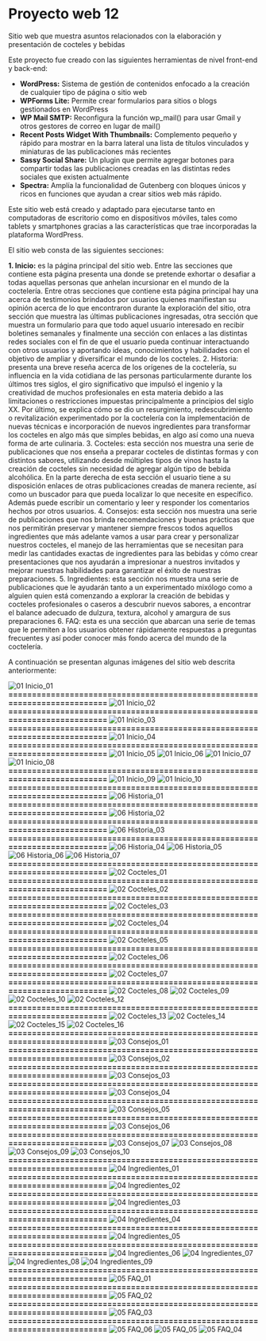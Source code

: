 # Proyecto web 12
Sitio web que muestra asuntos relacionados con la elaboración y presentación  de cocteles y bebidas

Este proyecto fue creado con las siguientes herramientas de nivel front-end y back-end:

- **WordPress:**	Sistema de gestión de contenidos enfocado a la creación de cualquier tipo de página o sitio web
- **WPForms Lite:**	Permite crear formularios para sitios o blogs gestionados en WordPress
- **WP Mail SMTP:**	Reconfigura la función wp_mail() para usar Gmail y otros gestores de correo en lugar de mail() 
- **Recent Posts Widget With Thumbnails:**	Complemento pequeño y rápido para mostrar en la barra lateral una lista de títulos vinculados y miniaturas de las publicaciones más recientes
- **Sassy Social Share:**	Un plugin que permite agregar botones para compartir todas las publicaciones creadas en las distintas redes sociales que existen actualmente
- **Spectra:**	Amplía la funcionalidad de Gutenberg con bloques únicos y ricos en funciones que ayudan a crear sitios web más rápido.

Este sitio web está creado y adaptado para ejecutarse tanto en computadoras de escritorio como en dispositivos móviles, tales como tablets y smartphones gracias a las características que trae incorporadas la plataforma WordPress.

El sitio web consta de las siguientes secciones:

**1.	Inicio:** es la página principal del sitio web. Entre las secciones que contiene esta página presenta una donde se pretende exhortar o desafiar a todas aquellas personas que anhelan incursionar en el mundo de la coctelería. Entre otras secciones que contiene esta página principal hay una acerca de testimonios brindados por usuarios quienes manifiestan su opinión acerca de lo que encontraron durante la exploración del sitio, otra sección que muestra las últimas publicaciones ingresadas, otra sección que muestra un formulario para que todo aquel usuario interesado en recibir boletines semanales y finalmente una sección con enlaces a las distintas redes sociales con el fin de que el usuario pueda continuar interactuando con otros usuarios y aportando ideas, conocimientos y habilidades con el objetivo de ampliar y diversificar el mundo de los cocteles.
2.	Historia: presenta una breve reseña acerca de los orígenes de la coctelería, su influencia en la vida cotidiana de las personas particularmente durante los últimos tres siglos, el giro significativo que impulsó el ingenio y la creatividad de muchos profesionales en esta materia debido a las limitaciones o restricciones impuestas principalmente a principios del siglo XX. Por último, se explica cómo se dio un resurgimiento, redescubrimiento o revitalización experimentado por la coctelería con la implementación de nuevas técnicas e incorporación de nuevos ingredientes para transformar los cocteles en algo más que simples bebidas, en algo así como una nueva forma de arte culinaria.
3.	Cocteles: esta sección nos muestra una serie de publicaciones que nos enseña a preparar cocteles de distintas formas y con distintos sabores, utilizando desde múltiples tipos de vinos hasta la creación de cocteles sin necesidad de agregar algún tipo de bebida alcohólica. En la parte derecha de esta sección el usuario tiene a su disposición enlaces de otras publicaciones creadas de manera reciente, así como un buscador para que pueda localizar lo que necesite en específico. Además puede escribir un comentario y leer y responder los comentarios hechos por otros usuarios.
4.	Consejos: esta sección nos muestra una serie de publicaciones que nos brinda recomendaciones y buenas prácticas que nos permitirán preservar y mantener siempre frescos todos aquellos ingredientes que más adelante vamos a usar para crear y personalizar nuestros cocteles, el manejo de las herramientas que se necesitan para medir las cantidades exactas de ingredientes para las bebidas y cómo crear presentaciones que nos ayudarán a impresionar a nuestros invitados y mejorar nuestras habilidades para garantizar el éxito de nuestras preparaciones.
5.	Ingredientes: esta sección nos muestra una serie de publicaciones que le ayudarán tanto a un experimentado mixólogo como a alguien quien está comenzando a explorar la creación de bebidas y cocteles profesionales o caseros a descubrir nuevos sabores, a encontrar el balance adecuado de dulzura, textura, alcohol y amargura de sus preparaciones
6.	FAQ: esta es una sección que abarcan una serie de temas que le permiten a los usuarios obtener rápidamente respuestas a preguntas frecuentes y así poder conocer más fondo acerca del mundo de la coctelería.

A continuación se presentan algunas imágenes del sitio web descrita anteriormente:

![01  Inicio_01](https://github.com/user-attachments/assets/f0f827a8-fd1a-488d-81d4-13ec4783e454)
**==========================================================================**
![01  Inicio_02](https://github.com/user-attachments/assets/bf2a5f82-899b-4aa5-9539-3fd0e5af680c)
**==========================================================================**
![01  Inicio_03](https://github.com/user-attachments/assets/5d5db498-42af-4b64-9b9f-26e24645a19d)
**==========================================================================**
![01  Inicio_04](https://github.com/user-attachments/assets/9b7cd253-2bbe-4099-888b-a4200f442702)
**==========================================================================**
![01  Inicio_05](https://github.com/user-attachments/assets/077f4b01-1291-4208-a76e-8ec9fb4cd96d)
![01  Inicio_06](https://github.com/user-attachments/assets/83aca240-91bf-4245-b9a3-d74716b423a2)
![01  Inicio_07](https://github.com/user-attachments/assets/937c6639-2a26-4ebf-b76c-edd3d3453baf)
![01  Inicio_08](https://github.com/user-attachments/assets/c8b42803-e721-44eb-8a99-7597d3281153)
**==========================================================================**
![01  Inicio_09](https://github.com/user-attachments/assets/1a36aa1d-4470-4adb-bdcd-8179fe5b68c2)
![01  Inicio_10](https://github.com/user-attachments/assets/b4049cb3-b73d-474c-940e-b1e041c1982f)
**==========================================================================**
![06  Historia_01](https://github.com/user-attachments/assets/79a8f47d-b2df-425d-838f-96a2bbc82435)
**==========================================================================**
![06  Historia_02](https://github.com/user-attachments/assets/145c52f6-778c-4d0b-aef2-d6c09cff4b75)
**==========================================================================**
![06  Historia_03](https://github.com/user-attachments/assets/4d6139b8-d300-4a0a-a3ab-b549369355e2)
**==========================================================================**
![06  Historia_04](https://github.com/user-attachments/assets/07349c0d-a322-4ba3-9306-227481cd4a21)
![06  Historia_05](https://github.com/user-attachments/assets/91633b46-e8d0-4725-9937-24b65a2f3dfb)
![06  Historia_06](https://github.com/user-attachments/assets/8122c035-0cf5-4733-b420-e94b4e5caa67)
![06  Historia_07](https://github.com/user-attachments/assets/1ba30588-11ab-4972-8108-9af997f936ed)
**==========================================================================**
![02  Cocteles_01](https://github.com/user-attachments/assets/1e001018-3b70-4353-afce-3633465ef5a9)
**==========================================================================**
![02  Cocteles_02](https://github.com/user-attachments/assets/ce8785d5-e38e-455f-99e9-cee3b6fbada1)
**==========================================================================**
![02  Cocteles_03](https://github.com/user-attachments/assets/81de2c01-431d-427f-81c1-db35272c3fcf)
**==========================================================================**
![02  Cocteles_04](https://github.com/user-attachments/assets/6e5f9963-5670-4d68-8f82-f4cfa81ad715)
**==========================================================================**
![02  Cocteles_05](https://github.com/user-attachments/assets/e5e3b274-2751-4134-8b66-50070c0ec9a8)
**==========================================================================**
![02  Cocteles_06](https://github.com/user-attachments/assets/c82fc253-1c78-45da-aa9b-10b7c859c98b)
**==========================================================================**
![02  Cocteles_07](https://github.com/user-attachments/assets/9a48795c-7e1d-436f-927e-7916498a69d9)
**==========================================================================**
![02  Cocteles_08](https://github.com/user-attachments/assets/486a961e-a6a7-43f6-b598-fb41780000f8)
![02  Cocteles_09](https://github.com/user-attachments/assets/a1bf96e8-a417-4854-bade-f3368325fac7)
![02  Cocteles_10](https://github.com/user-attachments/assets/5a392dbc-9869-42d2-b79f-974b2ca30f1e)
![02  Cocteles_12](https://github.com/user-attachments/assets/b56d2586-1d90-4d4e-a03b-c2a5762a2202)
**==========================================================================**
![02  Cocteles_13](https://github.com/user-attachments/assets/b8fcefef-9b3c-4648-8fae-efcebd830cb3)
![02  Cocteles_14](https://github.com/user-attachments/assets/83d64922-8ad4-487c-9e23-16475fcd7527)
![02  Cocteles_15](https://github.com/user-attachments/assets/40229c45-dfa2-4439-a183-beb0c6476f12)
![02  Cocteles_16](https://github.com/user-attachments/assets/78e82b89-8709-4bcd-a918-68806655432f)
**==========================================================================**
![03  Consejos_01](https://github.com/user-attachments/assets/f165675b-b025-4374-966a-7fa25611b6c2)
**==========================================================================**
![03  Consejos_02](https://github.com/user-attachments/assets/8f2703f8-d2ea-46a1-ae0e-c1f1d707d17d)
**==========================================================================**
![03  Consejos_03](https://github.com/user-attachments/assets/deee3ab4-68e1-4216-8dbf-7ba18e73257b)
**==========================================================================**
![03  Consejos_04](https://github.com/user-attachments/assets/128b1075-1da1-4bd7-8adc-2593867ecc0e)
**==========================================================================**
![03  Consejos_05](https://github.com/user-attachments/assets/bfab831b-b6f0-475e-96da-271f45530449)
**==========================================================================**
![03  Consejos_06](https://github.com/user-attachments/assets/70ab0893-f3d3-42dd-b43d-52d563d412a1)
**==========================================================================**
![03  Consejos_07](https://github.com/user-attachments/assets/f4947aff-a51a-48e5-b726-5d9182659bf4)
![03  Consejos_08](https://github.com/user-attachments/assets/d76b86c3-b424-482d-aca2-1a3b424cc293)
![03  Consejos_09](https://github.com/user-attachments/assets/3b2337a8-f13a-4e3b-968f-703fec6e733b)
![03  Consejos_10](https://github.com/user-attachments/assets/40a69672-e049-4c22-8d15-1e23b221fe5a)
**==========================================================================**
![04  Ingredientes_01](https://github.com/user-attachments/assets/63019eeb-1069-4bec-99e3-3c8bdf9d952b)
**==========================================================================**
![04  Ingredientes_02](https://github.com/user-attachments/assets/2f1ea66d-8d99-4c91-90a0-5c966b87013f)
**==========================================================================**
![04  Ingredientes_03](https://github.com/user-attachments/assets/59735f1d-9482-43cd-a045-d989d9a59727)
**==========================================================================**
![04  Ingredientes_04](https://github.com/user-attachments/assets/6b1eb4b5-091b-4b16-859a-a8c9a349b6ab)
**==========================================================================**
![04  Ingredientes_05](https://github.com/user-attachments/assets/7dca5906-4c4c-46a2-a88b-eaa56c9d26f1)
**==========================================================================**
![04  Ingredientes_06](https://github.com/user-attachments/assets/3ec4bbb4-aaa8-4de7-90fa-422f7d8b16f6)
![04  Ingredientes_07](https://github.com/user-attachments/assets/cf018678-0c81-4883-aedb-f1e6e1db33b1)
![04  Ingredientes_08](https://github.com/user-attachments/assets/20c3b88c-08a4-443a-9047-49f28815da2e)
![04  Ingredientes_09](https://github.com/user-attachments/assets/1e5d8843-b388-463d-9605-ed7ab46d4d51)
**==========================================================================**
![05  FAQ_01](https://github.com/user-attachments/assets/e2e8e5e6-3a83-4a63-a3b8-d20b32837aaf)
**==========================================================================**
![05  FAQ_02](https://github.com/user-attachments/assets/4fd92758-de7b-4427-9fea-100b8d26b681)
**==========================================================================**
![05  FAQ_03](https://github.com/user-attachments/assets/6e2b653c-0c33-44b7-bbb9-81dc45ec68da)
**==========================================================================**
![05  FAQ_06](https://github.com/user-attachments/assets/0a6a98f7-3474-4b07-be3d-970063833ab8)
![05  FAQ_05](https://github.com/user-attachments/assets/dc44a0c9-38d5-487c-8da6-aabd17c20818)
![05  FAQ_04](https://github.com/user-attachments/assets/2fc616ea-efb9-4645-bd8c-9678bebd72b3)
